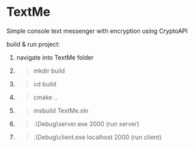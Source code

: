 # TextMe
Simple console text messenger with encryption using CryptoAPI

build & run project:
1. navigate into TextMe folder
2. > mkdir build
3. > cd build
4. > cmake ..
5. > msbuild TextMe.sln
6. > .\Debug\server.exe 2000 (run server)
7. > .\Debug\client.exe localhost 2000 (run client)
